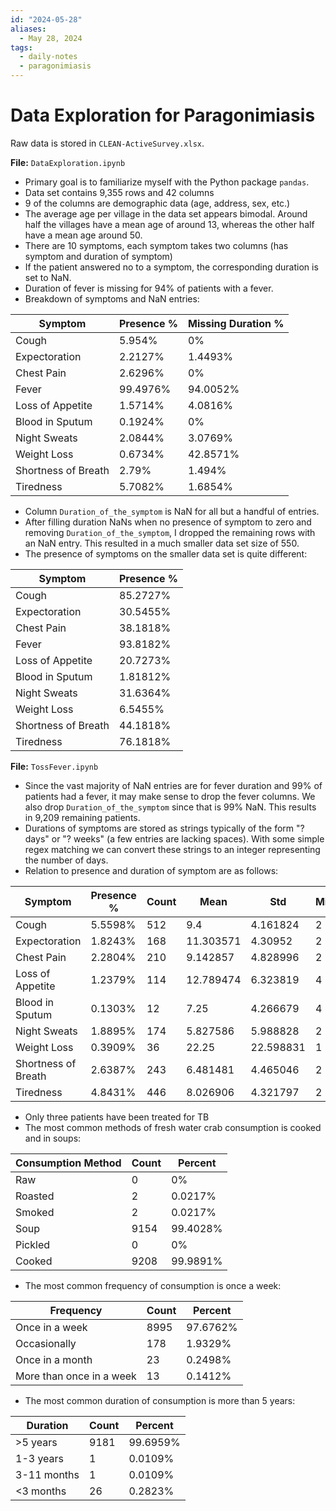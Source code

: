 ```yaml
---
id: "2024-05-28"
aliases:
  - May 28, 2024
tags:
  - daily-notes
  - paragonimiasis
---
```


# Data Exploration for Paragonimiasis

Raw data is stored in `CLEAN-ActiveSurvey.xlsx`.

**File:** `DataExploration.ipynb`
- Primary goal is to familiarize myself with the Python package `pandas`.
- Data set contains 9,355 rows and 42 columns
- 9 of the columns are demographic data (age, address, sex, etc.)
- The average age per village in the data set appears bimodal. Around half the villages have a mean age of around 13, whereas the other half have a mean age around 50.
- There are 10 symptoms, each symptom takes two columns (has symptom and duration of symptom)
- If the patient answered no to a symptom, the corresponding duration is set to NaN.
- Duration of fever is missing for 94% of patients with a fever.
- Breakdown of symptoms and NaN entries:

| Symptom | Presence % | Missing Duration % |
| ------- | ---------- | ------------- |
| Cough   | 5.954%     | 0%            |
| Expectoration | 2.2127% | 1.4493% | 
| Chest Pain | 2.6296% | 0% |
| Fever | 99.4976% | 94.0052% | 
| Loss of Appetite | 1.5714% | 4.0816% |
| Blood in Sputum | 0.1924% | 0% |
| Night Sweats | 2.0844% | 3.0769% |
| Weight Loss | 0.6734% | 42.8571% | 
| Shortness of Breath | 2.79% | 1.494% |
| Tiredness | 5.7082% | 1.6854% |

- Column `Duration_of_the_symptom` is NaN for all but a handful of entries.
- After filling duration NaNs when no presence of symptom to zero and removing `Duration_of_the_symptom`, I dropped the remaining rows with an NaN entry. This resulted in a much smaller data set size of 550.
- The presence of symptoms on the smaller data set is quite different:

| Symptom | Presence % |
| ------- | ---------- |
| Cough | 85.2727% |
| Expectoration | 30.5455% |
| Chest Pain | 38.1818% | 
| Fever | 93.8182% |
| Loss of Appetite | 20.7273% |
| Blood in Sputum | 1.81812% |
| Night Sweats | 31.6364% |
| Weight Loss | 6.5455% |
| Shortness of Breath | 44.1818% |
| Tiredness | 76.1818% |

**File:** `TossFever.ipynb`

- Since the vast majority of NaN entries are for fever duration and 99% of patients had a fever, it may make sense to drop the fever columns. We also drop `Duration_of_the_symptom` since that is 99% NaN. This results in 9,209 remaining patients.
- Durations of symptoms are stored as strings typically of the form "? days" or "? weeks" (a few entries are lacking spaces). With some simple regex matching we can convert these strings to an integer representing the number of days.
- Relation to presence and duration of symptom are as follows:

| Symptom | Presence % | Count | Mean | Std | Min | Max |
| ------- | ---------- | ----- | ---- | --- | --- | --- |
| Cough | 5.5598% | 512 | 9.4 | 4.161824 | 2 | 21 |
| Expectoration | 1.8243% | 168 | 11.303571 | 4.30952 | 2 | 14 |
| Chest Pain | 2.2804% | 210 | 9.142857 | 4.828996 | 2 | 14 |
| Loss of Appetite | 1.2379% | 114 | 12.789474 | 6.323819 | 4 | 30 |
| Blood in Sputum | 0.1303% | 12 | 7.25 | 4.266679 | 4 | 14 |
| Night Sweats | 1.8895% | 174 | 5.827586 | 5.988828 | 2 | 30 |
| Weight Loss | 0.3909% | 36 | 22.25 | 22.598831 | 1 | 90 |
| Shortness of Breath | 2.6387% | 243 | 6.481481 | 4.465046 | 2 | 14 |
| Tiredness | 4.8431% | 446 | 8.026906 | 4.321797 | 2 | 30 |

 - Only three patients have been treated for TB
 - The most common methods of fresh water crab consumption is cooked and in soups:

| Consumption Method | Count | Percent |
| ------------------ | ----- | ------- |
| Raw                | 0     | 0%      |
| Roasted            | 2     | 0.0217% |
| Smoked             | 2     | 0.0217% |
| Soup               | 9154  | 99.4028%|
| Pickled            | 0     | 0%      |
| Cooked             | 9208  | 99.9891%|

- The most common frequency of consumption is once a week:

| Frequency | Count | Percent |
| --------- | ----- | ------- |
| Once in a week  | 8995 | 97.6762% |
| Occasionally | 178 | 1.9329% |
| Once in a month | 23 | 0.2498% | 
| More than once in a week | 13 | 0.1412% | 

- The most common duration of consumption is more than 5 years:

| Duration | Count | Percent |
| -------- | ----- | ------- |
| >5 years | 9181  | 99.6959% |
| 1-3 years | 1 | 0.0109% |
| 3-11 months | 1 | 0.0109% |
| <3 months| 26    | 0.2823% |
